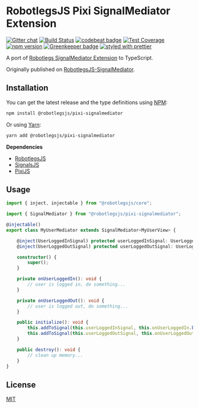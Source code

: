 RobotlegsJS Pixi SignalMediator Extension
===

[![Gitter chat](https://badges.gitter.im/RobotlegsJS/RobotlegsJS.svg)](https://gitter.im/RobotlegsJS/RobotlegsJS)
[![Build Status](https://secure.travis-ci.org/RobotlegsJS/RobotlegsJS-Pixi-SignalMediator.svg?branch=master)](https://travis-ci.org/RobotlegsJS/RobotlegsJS-Pixi-SignalMediator)
[![codebeat badge](https://codebeat.co/badges/f8670689-0731-4631-aa9a-5561931884ba)](https://codebeat.co/projects/github-com-robotlegsjs-robotlegsjs-pixi-signalmediator-master)
[![Test Coverage](https://codeclimate.com/github/RobotlegsJS/RobotlegsJS-Pixi-SignalMediator/badges/coverage.svg)](https://codeclimate.com/github/RobotlegsJS/RobotlegsJS-Pixi-SignalMediator/coverage)
[![npm version](https://badge.fury.io/js/%40robotlegsjs%2Fpixi-signalmediator.svg)](https://badge.fury.io/js/%40robotlegsjs%2Fpixi-signalmediator)
[![Greenkeeper badge](https://badges.greenkeeper.io/RobotlegsJS/RobotlegsJS-Pixi-SignalMediator.svg)](https://greenkeeper.io/)
[![styled with prettier](https://img.shields.io/badge/styled_with-prettier-ff69b4.svg)](https://github.com/prettier/prettier)

A port of [Robotlegs SignalMediator Extension](https://github.com/MrDodson/robotlegs-extensions-SignalMediator) to TypeScript.

Originally published on [RobotlegsJS-SignalMediator](https://github.com/cuongdd2/RobotlegsJS-SignalMediator).

Installation
---

You can get the latest release and the type definitions using [NPM](https://www.npmjs.com/):

```bash
npm install @robotlegsjs/pixi-signalmediator
```

Or using [Yarn](https://yarnpkg.com/en/):

```bash
yarn add @robotlegsjs/pixi-signalmediator
```

**Dependencies**

+ [RobotlegsJS](https://github.com/RobotlegsJS/RobotlegsJS)
+ [SignalsJS](https://github.com/RobotlegsJS/SignalsJS)
+ [PixiJS](https://github.com/pixijs/pixi.js)

Usage
---

```typescript
import { inject, injectable } from "@robotlegsjs/core";

import { SignalMediator } from "@robotlegsjs/pixi-signalmediator";

@injectable()
export class MyUserMediator extends SignalMediator<MyUserView> {

    @inject(UserLoggedInSignal) protected userLoggedInSignal: UserLoggedInSignal;
    @inject(UserLoggedOutSignal) protected userLoggedOutSignal: UserLoggedOutSignal;

    constructor() {
        super();
    }

    private onUserLoggedIn(): void {
        // user is logged in, do something...
    }

    private onUserLoggedOut(): void {
        // user is logged out, do something...
    }

    public initialize(): void {
        this.addToSignal(this.userLoggedInSignal, this.onUserLoggedIn.bind(this));
        this.addToSignal(this.userLoggedOutSignal, this.onUserLoggedOut.bind(this));
    }

    public destroy(): void {
        // clean up memory...
    }
}
```

License
---

[MIT](LICENSE)